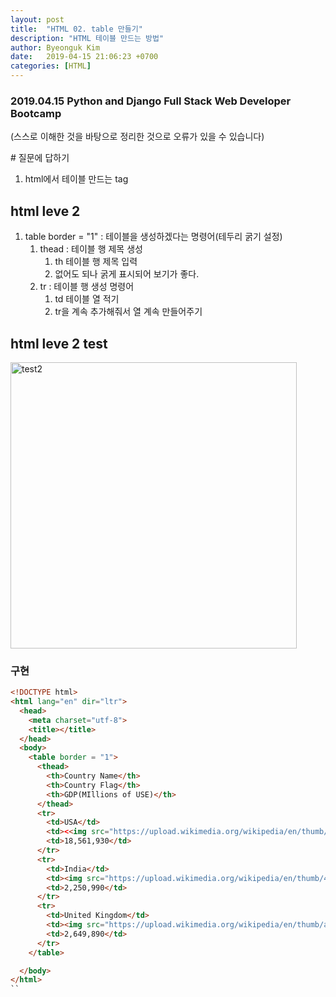 ```yaml
---
layout: post
title:  "HTML 02. table 만들기"
description: "HTML 테이블 만드는 방법"
author: Byeonguk Kim
date:   2019-04-15 21:06:23 +0700
categories: [HTML]
---
```


### 2019.04.15 Python and Django Full Stack Web Developer Bootcamp

(스스로 이해한 것을 바탕으로 정리한 것으로 오류가 있을 수 있습니다)

\# 질문에 답하기

1. html에서 테이블 만드는 tag
 
## html leve 2

1. table border = "1" : 테이블을 생성하겠다는 명령어(테두리 굵기 설정) 
    1. thead : 테이블 행 제목 생성
        1. th 테이블 행 제목  입력
        2. 없어도 되나 굵게 표시되어 보기가 좋다.
    2. tr : 테이블 행 생성 명령어
        1. td 테이블 열 적기
        2. tr을 계속 추가해줘서 열 계속 만들어주기

## html leve 2 test

<img width="458" alt="test2" src="https://user-images.githubusercontent.com/46436843/56134398-79eab180-5fc9-11e9-8142-1fb933d8d6bd.png">

### 구현

```html
<!DOCTYPE html>
<html lang="en" dir="ltr">
  <head>
    <meta charset="utf-8">
    <title></title>
  </head>
  <body>
    <table border = "1">
      <thead>
        <th>Country Name</th>
        <th>Country Flag</th>
        <th>GDP(MIllions of USE)</th>
      </thead>
      <tr>
        <td>USA</td>
        <td><<img src="https://upload.wikimedia.org/wikipedia/en/thumb/a/a4/Flag_of_the_United_States.svg/190px-Flag_of_the_United_States.svg.png" alt=""></td>
        <td>18,561,930</td>
      </tr>
      <tr>
        <td>India</td>
        <td><img src="https://upload.wikimedia.org/wikipedia/en/thumb/4/41/Flag_of_India.svg/150px-Flag_of_India.svg.png" alt=""></td>
        <td>2,250,990</td>
      </tr>
      <tr>
        <td>United Kingdom</td>
        <td><img src="https://upload.wikimedia.org/wikipedia/en/thumb/a/ae/Flag_of_the_United_Kingdom.svg/200px-Flag_of_the_United_Kingdom.svg.png" alt=""></td>
        <td>2,649,890</td>
      </tr>
    </table>

  </body>
</html>
``
